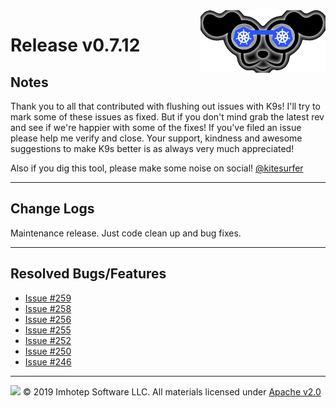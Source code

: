 <img src="https://raw.githubusercontent.com/derailed/k9s/master/assets/k9s_small.png" align="right" width="200" height="auto"/>

# Release v0.7.12

## Notes

Thank you to all that contributed with flushing out issues with K9s! I'll try to mark some of these issues as fixed. But if you don't mind grab the latest rev and see if we're happier with some of the fixes! If you've filed an issue please help me verify and close. Your support, kindness and awesome suggestions to make K9s better is as always very much appreciated!

Also if you dig this tool, please make some noise on social! [@kitesurfer](https://twitter.com/kitesurfer)

---

## Change Logs

Maintenance release. Just code clean up and bug fixes.

---

## Resolved Bugs/Features

+ [Issue #259](https://github.com/kswapd/k12s/issues/259)
+ [Issue #258](https://github.com/kswapd/k12s/issues/258)
+ [Issue #256](https://github.com/kswapd/k12s/issues/256)
+ [Issue #255](https://github.com/kswapd/k12s/issues/255)
+ [Issue #252](https://github.com/kswapd/k12s/issues/252)
+ [Issue #250](https://github.com/kswapd/k12s/issues/250)
+ [Issue #246](https://github.com/kswapd/k12s/issues/246)

---

<img src="https://raw.githubusercontent.com/derailed/k9s/master/assets/imhotep_logo.png" width="32" height="auto"/> © 2019 Imhotep Software LLC. All materials licensed under [Apache v2.0](http://www.apache.org/licenses/LICENSE-2.0)
